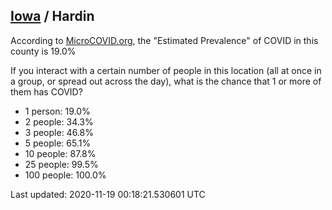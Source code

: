
## [Iowa](/united-states/iowa) / Hardin

According to [MicroCOVID.org](http://microcovid.org),
the "Estimated Prevalence" of COVID in this county is 19.0%

If you interact with a certain number of people in this location
(all at once in a group, or spread out across the day), what is the chance that
1 or more of them has COVID?

- 1 person: 19.0%
- 2 people: 34.3%
- 3 people: 46.8%
- 5 people: 65.1%
- 10 people: 87.8%
- 25 people: 99.5%
- 100 people: 100.0%

Last updated: 2020-11-19 00:18:21.530601 UTC
